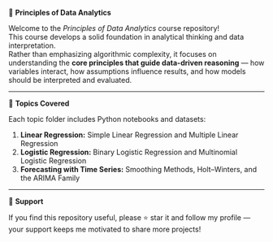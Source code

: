 🧠 **Principles of Data Analytics**

Welcome to the *Principles of Data Analytics* course repository!  
This course develops a solid foundation in analytical thinking and data interpretation.  
Rather than emphasizing algorithmic complexity, it focuses on understanding the **core principles that guide data-driven reasoning** — how variables interact, how assumptions influence results, and how models should be interpreted and evaluated.
________________________________________
🧩 **Topics Covered**

Each topic folder includes Python notebooks and datasets:
1. **Linear Regression:** Simple Linear Regression and Multiple Linear Regression  
2. **Logistic Regression:** Binary Logistic Regression and Multinomial Logistic Regression  
3. **Forecasting with Time Series:** Smoothing Methods, Holt–Winters, and the ARIMA Family
________________________________________
💖 **Support**

If you find this repository useful, please ⭐ star it and follow my profile — your support keeps me motivated to share more projects!
